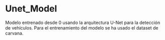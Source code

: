 # Unet_Model
Modelo entrenado desde 0 usando la arquitectura U-Net para la detección de vehículos.
Para el entrenamiento del modelo se ha usado el dataset de carvana.
